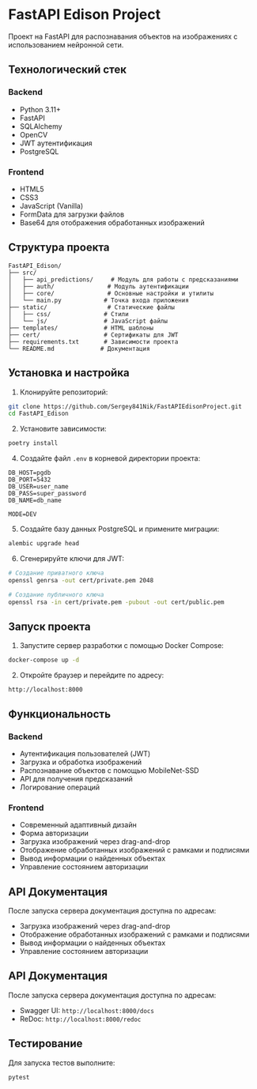 # FastAPI Edison Project

Проект на FastAPI для распознавания объектов на изображениях с использованием нейронной сети.

## Технологический стек

### Backend
- Python 3.11+
- FastAPI
- SQLAlchemy
- OpenCV
- JWT аутентификация
- PostgreSQL

### Frontend
- HTML5
- CSS3
- JavaScript (Vanilla)
- FormData для загрузки файлов
- Base64 для отображения обработанных изображений

## Структура проекта

```
FastAPI_Edison/
├── src/
│   ├── api_predictions/     # Модуль для работы с предсказаниями
│   ├── auth/               # Модуль аутентификации
│   ├── core/               # Основные настройки и утилиты
│   └── main.py            # Точка входа приложения
├── static/                 # Статические файлы
│   ├── css/               # Стили
│   └── js/                # JavaScript файлы
├── templates/             # HTML шаблоны
├── cert/                  # Сертификаты для JWT
├── requirements.txt       # Зависимости проекта
└── README.md             # Документация
```

## Установка и настройка

1. Клонируйте репозиторий:
```bash
git clone https://github.com/Sergey841Nik/FastAPIEdisonProject.git
cd FastAPI_Edison
```

2. Установите зависимости:
```bash
poetry install 
```

4. Создайте файл `.env` в корневой директории проекта:
```env
DB_HOST=pgdb
DB_PORT=5432
DB_USER=user_name
DB_PASS=super_password
DB_NAME=db_name

MODE=DEV
```

5. Создайте базу данных PostgreSQL и примените миграции:
```bash
alembic upgrade head
```

6. Сгенерируйте ключи для JWT:
```bash
# Создание приватного ключа
openssl genrsa -out cert/private.pem 2048

# Создание публичного ключа
openssl rsa -in cert/private.pem -pubout -out cert/public.pem
```

## Запуск проекта

1. Запустите сервер разработки с помощью Docker Compose:
```bash
docker-compose up -d
```

2. Откройте браузер и перейдите по адресу:
```
http://localhost:8000
```

## Функциональность

### Backend
- Аутентификация пользователей (JWT)
- Загрузка и обработка изображений
- Распознавание объектов с помощью MobileNet-SSD
- API для получения предсказаний
- Логирование операций

### Frontend
- Современный адаптивный дизайн
- Форма авторизации
- Загрузка изображений через drag-and-drop
- Отображение обработанных изображений с рамками и подписями
- Вывод информации о найденных объектах
- Управление состоянием авторизации

## API Документация

После запуска сервера документация доступна по адресам:
- Загрузка изображений через drag-and-drop
- Отображение обработанных изображений с рамками и подписями
- Вывод информации о найденных объектах
- Управление состоянием авторизации

## API Документация

После запуска сервера документация доступна по адресам:
- Swagger UI: `http://localhost:8000/docs`
- ReDoc: `http://localhost:8000/redoc`

## Тестирование

Для запуска тестов выполните:
```bash
pytest
```
